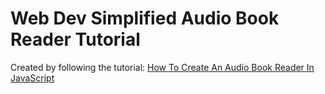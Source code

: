 # Web Dev Simplified Audio Book Reader Tutorial

Created by following the tutorial: [How To Create An Audio Book Reader In JavaScript](https://www.youtube.com/watch?v=IE4lnxXoupg)
